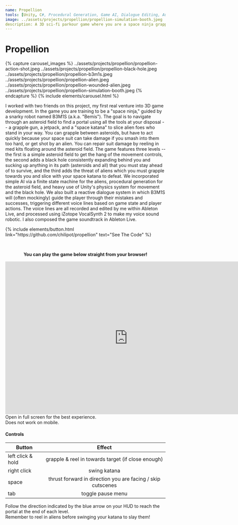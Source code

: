 ```yaml
---
name: Propellion
tools: [Unity, C#, Procedural Generation, Game AI, Dialogue Editing, Audio Production, Ableton Live, iZotope VocalSynth]
image: ../assets/projects/propellion/propellion-simulation-booth.jpeg
description: A 3D sci-fi parkour game where you are a space ninja grappling through an asteroid field and fighting aliens
---
```


# Propellion

{% capture carousel_images %}
../assets/projects/propellion/propellion-action-shot.jpeg
../assets/projects/propellion/propellion-black-hole.jpeg
../assets/projects/propellion/propellion-b3m1s.jpeg
../assets/projects/propellion/propellion-alien.jpeg
../assets/projects/propellion/propellion-wounded-alien.jpeg
../assets/projects/propellion/propellion-simulation-booth.jpeg
{% endcapture %}
{% include elements/carousel.html %}

I worked with two friends on this project, my first real venture into 3D game development.
In the game you are training to be a "space ninja," guided by a snarky robot named B3M1S (a.k.a. "Bemis").
The goal is to navigate through an asteroid field to find a portal using all the tools at your disposal -- a grapple gun, a jetpack,
and a "space katana" to slice alien foes who stand in your way. You can grapple between asteroids, but have to act quickly because
your space suit can take damage if you smash into them too hard, or get shot by an alien. You can repair suit damage by reeling in med kits floating around the asteroid field.
The game features three levels -- the first is a simple asteroid field to get the hang of the movement controls, the second adds a black hole
consistently expanding behind you and sucking up anything in its path (asteroids and all) that you must stay ahead of to survive,
and the third adds the threat of aliens which you must grapple towards you and slice with your space katana to defeat.
We incorporated simple AI via a finite state machine for the aliens, procedural generation for the asteroid field, and heavy use of Unity's physics system for movement and the black hole.
We also built a reactive dialogue system in which B3M1S will (often mockingly) guide the player through their mistakes and successes,
triggering different voice lines based on game state and player actions.
The voice lines are all recorded and edited by me within Ableton Live, and processed using iZotope VocalSynth 2 to make my voice sound robotic.
I also composed the game soundtrack in Ableton Live.

<p class="text-center">
  {% include elements/button.html link="https://github.com/chilipot/propellion" text="See The Code" %}
</p>

<br />

<p align="center">
  <b>
    You can play the game below straight from your browser!
  </b>
</p>
  
<p class="text-center">
  <iframe frameborder="0" src="https://itch.io/embed-upload/2574138?color=17191a" allowfullscreen="" width="768" height="480">
    <a href="https://chuckstein.itch.io/propellion-beta">
      Play Propellion - Beta on itch.io
    </a>
  </iframe>
  Open in full screen for the best experience.
  <br />
  Does not work on mobile.
</p>

#### Controls
| Button            | Effect                                                         |
| ----------------- |:--------------------------------------------------------------:|
| left click & hold | grapple & reel in towards target (if close enough)             |
| right click       | swing katana                                                   |
| space             | thrust forward in direction you are facing / skip cutscenes    |
| tab               | toggle pause menu                                              |

Follow the direction indicated by the blue arrow on your HUD to reach the portal at the end of each level.
<br />
Remember to reel in aliens before swinging your katana to slay them!
